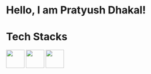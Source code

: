 <h1>Hello, I am Pratyush Dhakal!</h1>

<h1>Tech Stacks</h1>
<a href="#"><img src="https://cdn4.iconfinder.com/data/icons/logos-3/600/React.js_logo-512.png" style="width: 50px;"/></a>
<a href="#"><img src="https://miro.medium.com/v2/resize:fit:1400/1*elhu-42TzQEdsFjKDbQhhA.png" style="width: 50px;"/></a>
<a href="#"><img src="[https://cdn2.iconfinder.com/data/icons/designer-skills/128/code-programming-javascript-software-develop-command-language-128.png](https://upload.wikimedia.org/wikipedia/commons/6/6a/JavaScript-logo.png)" style="width: 50px;" /></a>

